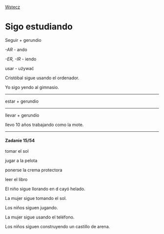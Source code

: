 [Wstecz](../hiszpanski.md)

# Sigo estudiando

Seguir + gerundio

<i>-AR</i> - ando

<i>-ER, -IR</i> - iendo

usar - używać

Cristóbal sigue usando el ordenador.

Yo sigo yendo al gimnasio.  

---

estar + gerundio

---

llevar + gerundio

llevo 10 años trabajando como la mote.

---

#### Zadanie 15/54

tomar el sol

jugar a la pelota

ponerse la crema protectora

leer el libro

El niño sigue llorando en d cayó helado.

La mujer sigue tomando el sol.

Los niños siguen jugando.

La mujer sigue usando el teléfono.

Los niños siguen construyendo un castillo de arena.

